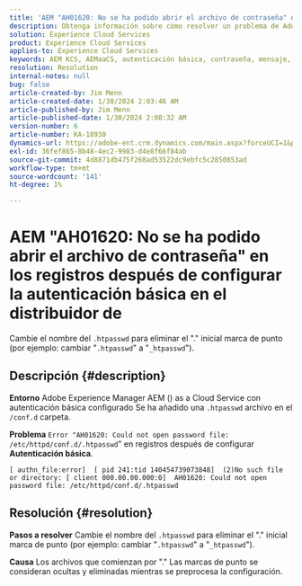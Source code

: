 ```yaml
---
title: 'AEM "AH01620: No se ha podido abrir el archivo de contraseña" en los registros después de configurar la autenticación básica en Dispatcher'
description: Obtenga información sobre cómo resolver un problema de Adobe Experience Manager as a Cloud Service donde, después de configurar la autenticación básica, se muestra el error "AH01620" en los registros.
solution: Experience Cloud Services
product: Experience Cloud Services
applies-to: Experience Cloud Services
keywords: AEM KCS, AEMaaCS, autenticación básica, contraseña, mensaje, registros,, Dispatcher, Adobe Experience Manager, AH01620, solución de problemas
resolution: Resolution
internal-notes: null
bug: false
article-created-by: Jim Menn
article-created-date: 1/30/2024 2:03:46 AM
article-published-by: Jim Menn
article-published-date: 1/30/2024 2:08:32 AM
version-number: 6
article-number: KA-18930
dynamics-url: https://adobe-ent.crm.dynamics.com/main.aspx?forceUCI=1&pagetype=entityrecord&etn=knowledgearticle&id=77150dc9-13bf-ee11-9079-6045bd006268
exl-id: 36fef865-8b48-4ec2-9983-d4e8f66f84ab
source-git-commit: 4d8871db475f268ad53522dc9ebfc5c2850853ad
workflow-type: tm+mt
source-wordcount: '141'
ht-degree: 1%

---
```


# AEM &quot;AH01620: No se ha podido abrir el archivo de contraseña&quot; en los registros después de configurar la autenticación básica en el distribuidor de


Cambie el nombre del `.htpasswd` para eliminar el &quot;.&quot; inicial marca de punto (por ejemplo: cambiar &quot;`.htpasswd`&quot; a &quot;`_htpasswd`&quot;).

## Descripción {#description}


<b>Entorno</b>
Adobe Experience Manager AEM () as a Cloud Service con autenticación básica configurado Se ha añadido una `.htpasswd` archivo en el `/conf.d` carpeta.

<b>Problema</b>
`Error "AH01620: Could not open password file: /etc/httpd/conf.d/.htpasswd`&quot; en registros después de configurar <b>Autenticación básica</b>.


```
[ authn_file:error]  [ pid 241:tid 140454739073848]  (2)No such file or directory: [ client 000.00.00.000:0]  AH01620: Could not open password file: /etc/httpd/conf.d/.htpasswd
```





## Resolución {#resolution}


<b>Pasos a resolver</b>
Cambie el nombre del `.htpasswd` para eliminar el &quot;.&quot; inicial marca de punto (por ejemplo: cambiar &quot;`.htpasswd`&quot; a &quot;`_htpasswd`&quot;).

<b>Causa</b>
Los archivos que comienzan por &quot;.&quot; Las marcas de punto se consideran ocultas y eliminadas mientras se preprocesa la configuración.
